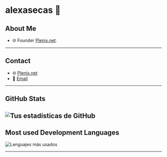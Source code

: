 # alexasecas 👋

## About Me
- 🌐 Founder [Plenix.net](https://plenix.net).
---
## Contact
- 🌐 [Plenix.net](https://plenix.net)
- 📧 [Email](mailto:alex@plenix.net)
---
## GitHub Stats
![Tus estadísticas de GitHub](https://github-readme-stats.vercel.app/api?username=alexasecas&show_icons=true&theme=radical)
---
## Most used Development Languages
![Lenguajes más usados](https://github-readme-stats.vercel.app/api/top-langs/?username=alexasecas&layout=compact&theme=radical)

---

